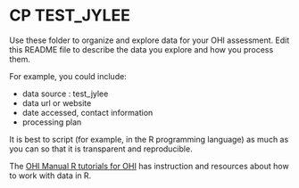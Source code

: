 # CP TEST_JYLEE

Use these folder to organize and explore data for your OHI assessment. Edit this README file to describe the data you explore and how you process them. 

For example, you could include: 

- data source : test_jylee
- data url or website
- date accessed, contact information
- processing plan

It is best to script (for example, in the R programming language) as much as you can so that it is transparent and reproducible. 

The [OHI Manual R tutorials for OHI](http://ohi-science.org/manual/#appendix-5-r-tutorials-for-ohi) has instruction and resources about how to work with data in R. 
